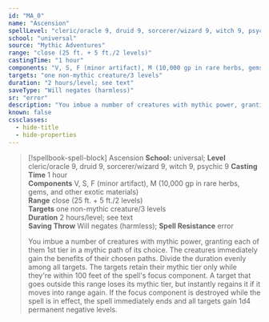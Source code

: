 ```yaml
---
id: "MA_0"
name: "Ascension"
spellLevel: "cleric/oracle 9, druid 9, sorcerer/wizard 9, witch 9, psychic 9"
school: "universal"
source: "Mythic Adventures"
range: "close (25 ft. + 5 ft./2 levels)"
castingTime: "1 hour"
components: "V, S, F (minor artifact), M (10,000 gp in rare herbs, gems, and other exotic materials)"
targets: "one non-mythic creature/3 levels"
duration: "2 hours/level; see text"
saveType: "Will negates (harmless)"
sr: "error"
description: "You imbue a number of creatures with mythic power, granting each of them 1st tier in a mythic path of its choice. The creatures immediately gain the benefits of their chosen paths. Divide the duration evenly among all targets.  The targets retain their mythic tier only while they're within 100 feet of the spell's focus component. A target that goes outside this range loses its mythic tier, but instantly regains it if it moves into range again. If the focus component is destroyed while the spell is in effect, the spell immediately ends and all targets gain 1d4 permanent negative levels."
known: false
cssclasses:
  - hide-title
  - hide-properties
---
```


> [!spellbook-spell-block] Ascension
> **School:** universal; **Level** cleric/oracle 9, druid 9, sorcerer/wizard 9, witch 9, psychic 9
> **Casting Time** 1 hour  
> **Components** V, S, F (minor artifact), M (10,000 gp in rare herbs, gems, and other exotic materials)  
> **Range** close (25 ft. + 5 ft./2 levels)  
> **Targets** one non-mythic creature/3 levels  
> **Duration** 2 hours/level; see text  
> **Saving Throw** Will negates (harmless); **Spell Resistance** error
> 
> You imbue a number of creatures with mythic power, granting each of them 1st tier in a mythic path of its choice. The creatures immediately gain the benefits of their chosen paths. Divide the duration evenly among all targets.  The targets retain their mythic tier only while they're within 100 feet of the spell's focus component. A target that goes outside this range loses its mythic tier, but instantly regains it if it moves into range again. If the focus component is destroyed while the spell is in effect, the spell immediately ends and all targets gain 1d4 permanent negative levels.